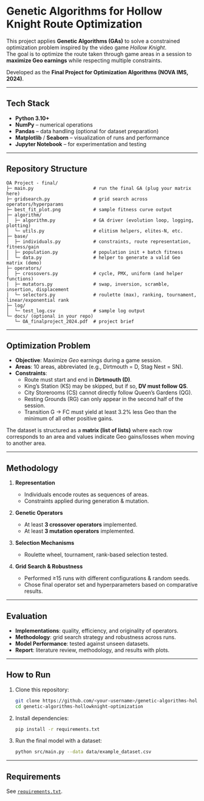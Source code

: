 # Genetic Algorithms for Hollow Knight Route Optimization

This project applies **Genetic Algorithms (GAs)** to solve a constrained optimization problem inspired by the video game *Hollow Knight*.  
The goal is to optimize the route taken through game areas in a session to **maximize Geo earnings** while respecting multiple constraints.

Developed as the **Final Project for Optimization Algorithms (NOVA IMS, 2024)**.

---

## Tech Stack

- **Python 3.10+**
- **NumPy** – numerical operations
- **Pandas** – data handling (optional for dataset preparation)
- **Matplotlib** / **Seaborn** – visualization of runs and performance
- **Jupyter Notebook** – for experimentation and testing

---

## Repository Structure

~~~text
OA Project - final/
├─ main.py                      # run the final GA (plug your matrix here)
├─ gridsearch.py                # grid search across operators/hyperparams
├─ best_fit_plot.png            # sample fitness curve output
├─ algorithm/
│  ├─ algorithm.py              # GA driver (evolution loop, logging, plotting)
│  └─ utils.py                  # elitism helpers, elites-N, etc.
├─ base/
│  ├─ individuals.py            # constraints, route representation, fitness/gain
│  ├─ population.py             # population init + batch fitness
│  └─ data.py                   # helper to generate a valid Geo matrix (demo)
├─ operators/
│  ├─ crossovers.py             # cycle, PMX, uniform (and helper functions)
│  ├─ mutators.py               # swap, inversion, scramble, insertion, displacement
│  └─ selectors.py              # roulette (max), ranking, tournament, linear/exponential rank
├─ log/
│  └─ test_log.csv              # sample log output
└─ docs/ (optional in your repo)
   └─ OA_finalproject_2024.pdf  # project brief
~~~

---

## Optimization Problem

- **Objective**: Maximize *Geo* earnings during a game session.  
- **Areas**: 10 areas, abbreviated (e.g., Dirtmouth = D, Stag Nest = SN).  
- **Constraints**:
  - Route must start and end in **Dirtmouth (D)**.  
  - King’s Station (KS) may be skipped, but if so, **DV must follow QS**.  
  - City Storerooms (CS) cannot directly follow Queen’s Gardens (QG).  
  - Resting Grounds (RG) can only appear in the second half of the session.  
  - Transition G → FC must yield at least 3.2% less Geo than the minimum of all other positive gains.  

The dataset is structured as a **matrix (list of lists)** where each row corresponds to an area and values indicate Geo gains/losses when moving to another area.

---

## Methodology

1. **Representation**  
   - Individuals encode routes as sequences of areas.  
   - Constraints applied during generation & mutation.  

2. **Genetic Operators**  
   - At least **3 crossover operators** implemented.  
   - At least **3 mutation operators** implemented.  

3. **Selection Mechanisms**  
   - Roulette wheel, tournament, rank-based selection tested.  

4. **Grid Search & Robustness**  
   - Performed ≥15 runs with different configurations & random seeds.  
   - Chose final operator set and hyperparameters based on comparative results.  

---

## Evaluation

- **Implementations**: quality, efficiency, and originality of operators.  
- **Methodology**: grid search strategy and robustness across runs.  
- **Model Performance**: tested against unseen datasets.  
- **Report**: literature review, methodology, and results with plots.  

---

## How to Run

1. Clone this repository:
   ~~~bash
   git clone https://github.com/<your-username>/genetic-algorithms-hollowknight-optimization.git
   cd genetic-algorithms-hollowknight-optimization
   ~~~

2. Install dependencies:
   ~~~bash
   pip install -r requirements.txt
   ~~~

3. Run the final model with a dataset:
   ~~~bash
   python src/main.py --data data/example_dataset.csv
   ~~~

---

## Requirements

See [`requirements.txt`](./requirements.txt).
